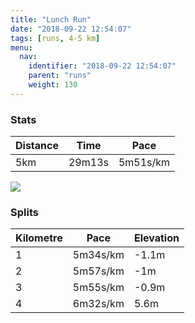 ```yaml
---
title: "Lunch Run"
date: "2018-09-22 12:54:07"
tags: [runs, 4-5 km]
menu:
  nav:
    identifier: "2018-09-22 12:54:07"
    parent: "runs"
    weight: 130
---
```


### Stats

| Distance | Time | Pace |
|----------|------|------|
|5km|29m13s|5m51s/km|

<img src='https://maps.googleapis.com/maps/api/staticmap?maptype=roadmap&path=enc:_wjeIfdyLu@QxBx@vEzXrDbE`Ef@jHjMvKf^rE~`@s@kB`Ajj@iBbXrA}Yg@oh@f@bB}Ec^gI{]kJ_P{DWqEcG{FgPi@iJv@dB&key=AIzaSyAfqMeaZ1CCJFGP5cWud__oZnT_Pybg-1M&size=800x800&markers=color:yellow|label:S|53.472,-2.26388&markers=color:green|label:F|53.4719,-2.2639900000000006'>

### Splits

| Kilometre | Pace | Elevation |
|------|------|-----------|
|1|5m34s/km|-1.1m|
|2|5m57s/km|-1m|
|3|5m55s/km|-0.9m|
|4|6m32s/km|5.6m|
